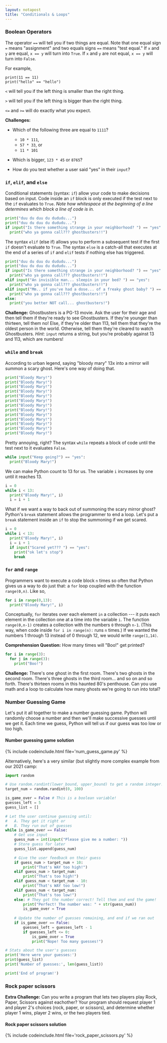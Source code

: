 ```yaml
---
layout: notapost
title: "Conditionals & Loops"
---
```


### Boolean Operators

The operator `==` will tell you if two things are equal.
Note that one equal sign `=` means "assignment" and two equals signs `==` means "test equal."
If `x` and `y` are equal, `x == y` will turn into `True`.
If `x` and `y` are not equal, `x == y` will turn into `False`.

For example,
```
print(11 == 11)
print("hello" == "hello")
```

`<` will tell you if the left thing is smaller than the right thing.

`>` will tell you if the left thing is bigger than the right thing.

`<=` and `>=` will do exactly what you expect.

**Challenges:**
* Which of the following three are equal to `1111`?
  * `10 * 111`,
  * `57 * 33`, or
  * `11 * 101`

* Which is bigger, `123 * 45` or `8765`?

* How do you test whether a user said "yes" in their `input`?

### `if`, `elif`, and `else`

Conditional statements (syntax: `if`) allow your code to make decisions based on input.
Code inside an `if` block is only executed if the test next to the `if` evaluates to `True`.
*Note how whitespace at the beginning of a line determines which block a line of code is in.*

```python
print("duu du duu du dududu...")
print("duu du duu du dududu...")
if input("Is there something strange in your neighborhood? ") == "yes":
  print("who ya gonna call??? ghostbusters!!")
```

The syntax `elif` (else if) allows you to perform a subsequent test if the first `if` doesn't evaluate to `True`.
The syntax `else` is a catch-all that executes at the end of a series of `if` and `elif` tests if nothing else has triggered.

```python
print("duu du duu du dududu...")
print("duu du duu du dududu...")
if input("Is there something strange in your neighborhood? ") == "yes":
  print("who ya gonna call??? ghostbusters!!")
elif input("An invisible man... sleepin in your bed? ") == "yes":
  print("who ya gonna call??? ghostbusters!!")
elif input("Mm.. if you've had a dose... of a freaky ghost baby? ") == "yes":
  print("who ya gonna call??? ghostbusters!!")
else:
  print("you better NOT call... ghostbusters!")
```

**Challenge:**
Ghostbusters is a PG-13 movie.
Ask the user for their age and then tell them if they're ready to see Ghostbusters.
If they're younger than thirteen, tell them no!
Else, if they're older than 113, tell them that they're the oldest person in the world.
Otherwise, tell them they're cleared to watch Ghostbusters.
_Hint_: `input` returns a string, but you're probably against 13 and 113, which are numbers! 

### `while` and `break`

According to urban legend, saying "bloody mary" 13x into a mirror will summon a scary ghost.
Here's one way of doing that.

```python
print("Bloody Mary!")
print("Bloody Mary!")
print("Bloody Mary!")
print("Bloody Mary!")
print("Bloody Mary!")
print("Bloody Mary!")
print("Bloody Mary!")
print("Bloody Mary!")
print("Bloody Mary!")
print("Bloody Mary!")
print("Bloody Mary!")
print("Bloody Mary!")
print("Bloody Mary!")
```

Pretty annoying, right?
The syntax `while` repeats a block of code until the test next to it evaluates `False`.

```python
while input("Keep going?") == "yes":
  print("Bloody Mary!")
```

We can make Python count to 13 for us.
The variable `i` increases by one until it reaches 13.

```python
i = 0
while i < 13:
  print("Bloody Mary!", i)
  i = i + 1
```

What if we want a way to back out of summoning the scary mirror ghost?
Python's `break` statement allows the programmer to end a loop.
Let's put a `break` statement inside an `if` to stop the summoning if we get scared.

```python
i = 0
while i < 13:
  print("Bloody Mary!", i)
  i = i + 1
  if input("Scared yet??? ") == "yes":
    print("ok let's stop")
    break
```

### `for` and `range`

Programmers want to execute a code block `n` times so often that Python gives us a way to do just that: a `for` loop coupled with the function `range(0,n)`.
Like so,

```python
for i in range(0,13):
  print("Bloody Mary!", i)
```

Conceptually, `for` iterates over each element `in` a collection --- it puts each element in the collection one at a time into the variable `i`.
The function `range(0,n-1)` creates a collection with the numbers `0` through `n-1`.
(This way, when code inside `for i in range(n):` runs `n` times.)
If we wanted the numbers 1 through 13 instead of 0 through 12, we would write `range(1,14)`. 

**Comprehension Question:**
How many times will "Boo!" get printed?

```python
for i in range(3):
  for j in range(3):
    print("Boo!")
```

**Challenge:**
There's one ghost in the first room.
There's two ghosts in the second room.
There's three ghosts in the third room... and so on and so forth.
There's thirteen rooms in this haunted 80's penthouse.
Can you use math and a loop to calculate how many ghosts we're going to run into total?

### Number Guessing Game

Let's put it all together to make a number guessing game.
Python will randomly choose a number and then we'll make successive guesses until we get it.
Each time we guess, Python will tell us if our guess was too low or too high.

#### Number guessing game solution

{% include codeinclude.html file='num_guess_game.py' %}

Alternatively, here's a very similar (but slightly more complex example from our 2021 camp: 
```python
import random

# Use random.randint(lower_bound, upper_bound) to get a random integer!
target_num = random.randint(0, 100)

is_game_over = False # This is a boolean variable!
guesses_left = 5 
guess_list = []

# Let the user continue guessing until: 
#   A. They get it right or 
#   B. They run out of guesses
while is_game_over == False:
    # Get use input
    guess_num = int(input("Please give me a number: "))
    # Store guess for later
    guess_list.append(guess_num)

    # Give the user feedback on their guess
    if guess_num > target_num + 10: 
        print("That's WAY too high!")
    elif guess_num > target_num: 
        print("That's too high!")
    elif guess_num < target_num - 10:
        print("That's WAY too low!")
    elif guess_num < target_num:
        print("That's too low!")
    else: # They got the number correct! Tell them and end the game!
        print("Perfect! The number was: " + str(guess_num))
        is_game_over = True
    
    # Update the number of guesses remaining, and end if we ran out
    if is_game_over == False:
        guesses_left = guesses_left - 1
        if guesses_left <= 0: 
            is_game_over = True
            print("Nope! Too many guesses!")

# Stats about the user's guesses
print('Here were your guesses:') 
print(guess_list)
print('Number of guesses:', len(guess_list))

print('End of program!')
``` 

### Rock paper scissors

**Extra Challenge:**
Can you write a program that lets two players play Rock, Paper, Scissors against eachother?
Your program should request player 1 and player 2's choices (rock, paper, or scissors), and determine whether player 1 wins, player 2 wins, or the two players tied.

#### Rock paper scissors solution

{% include codeinclude.html file='rock_paper_scissors.py' %}

